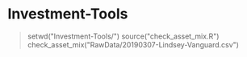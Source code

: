 # Investment-Tools
> setwd("Investment-Tools/")
> source("check_asset_mix.R")
> check_asset_mix("RawData/20190307-Lindsey-Vanguard.csv")